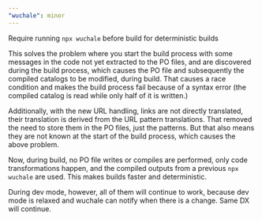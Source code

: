 ```yaml
---
"wuchale": minor
---
```


Require running `npx wuchale` before build for deterministic builds

This solves the problem where you start the build process with some messages in
the code not yet extracted to the PO files, and are discovered during the build
process, which causes the PO file and subsequently the compiled catalogs to be
modified, during build. That causes a race condition and makes the build
process fail because of a syntax error (the compiled catalog is read while only
half of it is written.)

Additionally, with the new URL handling, links are not directly translated,
their translation is derived from the URL pattern translations. That removed
the need to store them in the PO files, just the patterns. But that also means
they are not known at the start of the build process, which causes the above
problem.

Now, during build, no PO file writes or compiles are performed, only code
transformations happen, and the compiled outputs from a previous `npx wuchale`
are used. This makes builds faster and deterministic.

During dev mode, however, all of them will continue to work, because dev mode
is relaxed and wuchale can notify when there is a change. Same DX will continue.
